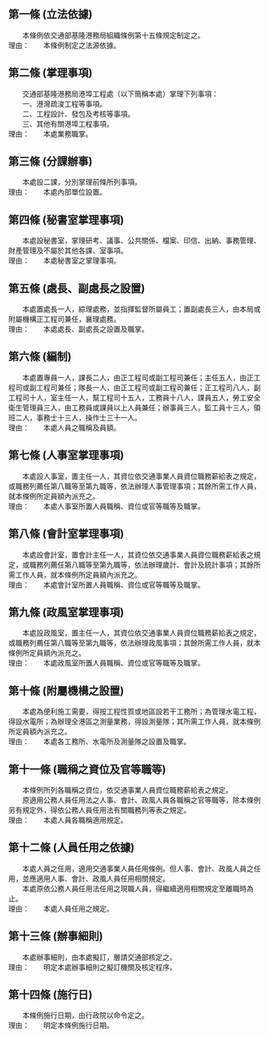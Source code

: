 第一條 (立法依據)
-----------------
　　本條例依交通部基隆港務局組織條例第十五條規定制定之。  
理由：　　本條例制定之法源依據。

第二條 (掌理事項)
-----------------
　　交通部基隆港務局港埠工程處（以下簡稱本處）掌理下列事項：  
　　一、港灣疏浚工程等事項。  
　　二、工程設計、發包及考核等事項。  
　　三、其他有關港埠工程事項。  
理由：　　本處業務職掌。

第三條 (分課辦事)
-----------------
　　本處設二課，分別掌理前條所列事項。  
理由：　　本處內部單位設置。

第四條 (秘書室掌理事項)
-----------------------
　　本處設秘書室，掌理研考、議事、公共關係、檔案、印信、出納、事務管理、財產管理及不屬於其他各課、室事項。  
理由：　　本處秘書室之掌理事項。

第五條 (處長、副處長之設置)
---------------------------
　　本處置處長一人，綜理處務，並指揮監督所屬員工；置副處長三人，由本局或附屬機構正工程司兼任，襄理處務。  
理由：　　本處處長、副處長之設置及職掌。

第六條 (編制)
-------------
　　本處置專員一人，課長二人，由正工程司或副工程司兼任；主任五人，由正工程司或副工程司兼任；隊長一人，由正工程司或副工程司兼任；正工程司八人，副工程司十人，室主任一人，幫工程司十五人，工務員十八人，課員五人，勞工安全衛生管理員三人，由工務員或課員以上人員兼任；辦事員三人，監工員十三人，領班二人，事務士十三人，操作士三十一人。  
理由：　　本處人員之職稱及員額。

第七條 (人事室掌理事項)
-----------------------
　　本處設人事室，置主任一人，其資位依交通事業人員資位職務薪給表之規定，或職務列薦任第八職等至第九職等，依法辦理人事管理事項；其餘所需工作人員，就本條例所定員額內派充之。  
理由：　　本處人事室所置人員職稱、資位或官等職等及職掌。

第八條 (會計室掌理事項)
-----------------------
　　本處設會計室，置會計主任一人，其資位依交通事業人員資位職務薪給表之規定，或職務列薦任第八職等至第九職等，依法辦理歲計、會計及統計事項；其餘所需工作人員，就本條例所定員額內派充之。  
理由：　　本處會計室所置人員職稱、資位或官等職等及職掌。

第九條 (政風室掌理事項)
-----------------------
　　本處設政風室，置主任一人，其資位依交通事業人員資位職務薪給表之規定，或職務列薦任第八職等至第九職等，依法辦理政風事項；其餘所需工作人員，就本條例所定員額內派充之。  
理由：　　本處政風室所置人員職稱、資位或官等職等及職掌。

第十條 (附屬機構之設置)
-----------------------
　　本處為便利施工需要，得按工程性質或地區設若干工務所；為管理水電工程，得設水電所；為辦理全港區之測量業務，得設測量隊；其所需工作人員，就本條例所定員額內派充之。  
理由：　　本處各工務所、水電所及測量隊之設置及職掌。

第十一條 (職稱之資位及官等職等)
-------------------------------
　　本條例所列各職稱之資位，依交通事業人員資位職務薪給表之規定。  
　　原適用公務人員任用法之人事、會計、政風人員各職稱之官等職等，除本條例另有規定外，得依公務人員任用法有關職務列等表之規定。  
理由：　　本處人員各職稱適用規定。

第十二條 (人員任用之依據)
-------------------------
　　本處人員之任用，適用交通事業人員任用條例。但人事、會計、政風人員之任用，並應適用人事、會計、政風人員任用相關規定。  
　　本處原依公務人員任用法任用之現職人員，得繼續適用相關規定至離職時為止。  
理由：　　本處人員任用之規定。

第十三條 (辦事細則)
-------------------
　　本處辦事細則，由本處擬訂，層請交通部核定之。  
理由：　　明定本處辦事細則之擬訂機關及核定程序。

第十四條 (施行日)
-----------------
　　本條例施行日期，由行政院以命令定之。  
理由：　　明定本條例施行日期。